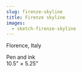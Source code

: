 ```yaml
---
slug: firenze-skyline
title: Firenze skyline
images:
  - sketch-firenze-skyline
---
```

Florence, Italy

Pen and ink  
10.5" × 5.25"
